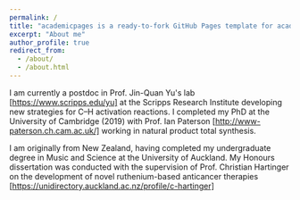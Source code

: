 ```yaml
---
permalink: /
title: "academicpages is a ready-to-fork GitHub Pages template for academic personal websites"
excerpt: "About me"
author_profile: true
redirect_from: 
  - /about/
  - /about.html
---
```

I am currently a postdoc in Prof. Jin-Quan Yu's lab [https://www.scripps.edu/yu] at the Scripps Research Institute developing new strategies for C–H activation reactions. I completed my PhD at the University of Cambridge (2019) with Prof. Ian Paterson [http://www-paterson.ch.cam.ac.uk/] working in natural product total synthesis.

I am originally from New Zealand, having completed my undergraduate degree in Music and Science at the University of Auckland. My Honours dissertation was conducted with the supervision of Prof. Christian Hartinger on the development of novel ruthenium-based anticancer therapies [https://unidirectory.auckland.ac.nz/profile/c-hartinger]

